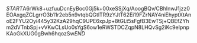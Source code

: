 $START$A6rWk8+uzfuuDcnEyBoc0Gj5k+00xeSSjXq/AoogBQv/CBhInwJ1jzz0EOAxgqZCLgrrO3b11r2eb5n9vtqbQGtlTR9zYJtT62Ei19FZrNAY4niEhyptXtAnoE2FYU2Oyi445y32KzA29hqC9UPE6xpJp+8tGLt5sFgfB3EwTSj+QBEfZYhm2dVTnbSpj+vVKwCLsUo0sYgS6ow1eRWSTDCZqpN8LHQvSg2iKc9eIpnpKAoGkXUG0gBwh6hqozSw$END$